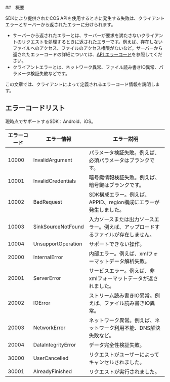 ##　概要

SDKにより提供されたCOS APIを使用するときに発生する失敗は、クライアントエラーとサーバーから返されたエラーに分けられます。

- サーバーから返されたエラーとは、サーバーが要求を満たさないクライアントのリクエストを処理するときに返されたエラーです。例えば、存在しないファイルへのアクセス、ファイルのアクセス権限がないなど。サーバーから返されたエラーコードの詳細については、[API エラーコード](https://cloud.tencent.com/document/product/436/7730)を参照してください。
- クライアントエラーとは、ネットワーク異常、ファイル読み書きIO異常、パラメータ検証失敗などです。

この文章では、クライアントによって定義されるエラーコード情報を説明します。

## エラーコードリスト
現時点でサポートするSDK：Android、iOS。

|エラーコード|エラー情報|エラー説明|
| ------ |--------- | ---- |
|10000|InvalidArgument|パラメータ検証失敗。例えば、必須パラメータはブランクです。|
|10001|InvalidCredentials|暗号鍵情報検証失敗。例えば、暗号鍵はブランクです。|
|10002|BadRequest|SDK構成エラー。例えば、APPID、region構成にエラーが発生しました。|
|10003|SinkSourceNotFound|入力ソースまたは出力ソースエラー。例えば、アップロードするファイルが存在しません。|
|10004|UnsupportOperation| サポートできない操作。|
|20000|InternalError|内部エラー。例えば、xmlフォーマットデータ解析失敗。|
|20001|ServerError|サービスエラー。例えば、非xmlフォーマットデータが返されました。|
|20002|IOError|ストリーム読み書きIO異常。例えば、ファイル読み書きIO異常。|
|20003|NetworkError|ネットワーク異常。例えば、ネットワーク利用不能、DNS解決失敗など。|
|20004|DataIntegrityError|データ完全性検証失敗。|
|30000|UserCancelled|リクエストがユーザーによってキャンセルされました。|
|30001|AlreadyFinished|リクエストが実行されました。|

